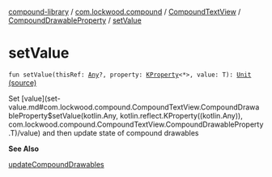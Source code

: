 [compound-library](../../../index.md) / [com.lockwood.compound](../../index.md) / [CompoundTextView](../index.md) / [CompoundDrawableProperty](index.md) / [setValue](./set-value.md)

# setValue

`fun setValue(thisRef: `[`Any`](https://kotlinlang.org/api/latest/jvm/stdlib/kotlin/-any/index.html)`?, property: `[`KProperty`](https://kotlinlang.org/api/latest/jvm/stdlib/kotlin.reflect/-k-property/index.html)`<*>, value: T): `[`Unit`](https://kotlinlang.org/api/latest/jvm/stdlib/kotlin/-unit/index.html) [(source)](https://github.com/lndmflngs/compound-text-view/tree/master/compound-library/src/main/java/com/lockwood/compound/CompoundTextView.kt#L1163)

Set [value](set-value.md#com.lockwood.compound.CompoundTextView.CompoundDrawableProperty$setValue(kotlin.Any, kotlin.reflect.KProperty((kotlin.Any)), com.lockwood.compound.CompoundTextView.CompoundDrawableProperty.T)/value) and then update state of compound drawables

**See Also**

[updateCompoundDrawables](../update-compound-drawables.md)

